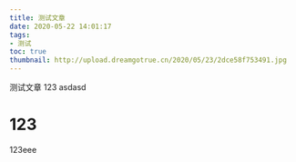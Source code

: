 ```yaml
---
title: 测试文章
date: 2020-05-22 14:01:17
tags:
- 测试
toc: true
thumbnail: http://upload.dreamgotrue.cn/2020/05/23/2dce58f753491.jpg
---
```

测试文章
123
asdasd


<!--more-->
# 123
123eee
